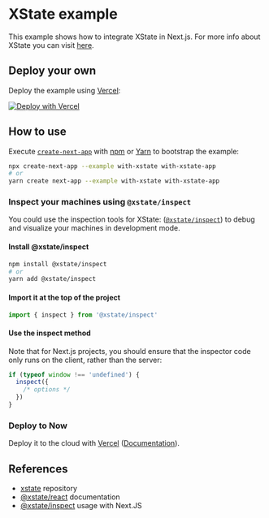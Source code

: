 # XState example

This example shows how to integrate XState in Next.js. For more info about XState you can visit [here](https://xstate.js.org/).

## Deploy your own

Deploy the example using [Vercel](https://vercel.com?utm_source=github&utm_medium=readme&utm_campaign=next-example):

[![Deploy with Vercel](https://vercel.com/button)](https://vercel.com/new/git/external?repository-url=https://github.com/vercel/next.js/tree/canary/examples/with-xstate&project-name=with-xstate&repository-name=with-xstate)

## How to use

Execute [`create-next-app`](https://github.com/vercel/next.js/tree/canary/packages/create-next-app) with [npm](https://docs.npmjs.com/cli/init) or [Yarn](https://yarnpkg.com/lang/en/docs/cli/create/) to bootstrap the example:

```bash
npx create-next-app --example with-xstate with-xstate-app
# or
yarn create next-app --example with-xstate with-xstate-app
```

### Inspect your machines using `@xstate/inspect`

You could use the inspection tools for XState: ([`@xstate/inspect`](https://xstate.js.org/docs/packages/xstate-inspect)) to debug and visualize your machines in development mode.

#### Install @xstate/inspect

```bash
npm install @xstate/inspect
# or
yarn add @xstate/inspect
```

#### Import it at the top of the project

```js
import { inspect } from '@xstate/inspect'
```

#### Use the inspect method

Note that for Next.js projects, you should ensure that the inspector code only runs on the client, rather than the server:

```js
if (typeof window !== 'undefined') {
  inspect({
    /* options */
  })
}
```

### Deploy to Now

Deploy it to the cloud with [Vercel](https://vercel.com/new?utm_source=github&utm_medium=readme&utm_campaign=next-example) ([Documentation](https://nextjs.org/docs/deployment)).

## References

- [xstate](https://github.com/davidkpiano/xstate) repository
- [@xstate/react](https://xstate.js.org/docs/packages/xstate-react) documentation
- [@xstate/inspect](https://xstate.js.org/docs/packages/xstate-inspect/#faqs) usage with Next.JS
